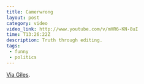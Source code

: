 ```yaml
---
title: Camerwrong 
layout: post
category: video
video_link: http://www.youtube.com/v/mHR6-KN-8uI
time: T13:26:22Z
description: Truth through editing.
tags:
 - funny
 - politics
---
```


[Via Giles](http://notes.gilest.org/post/542937648/david-camerwrong-presents-a-new-vision-for-britain).
